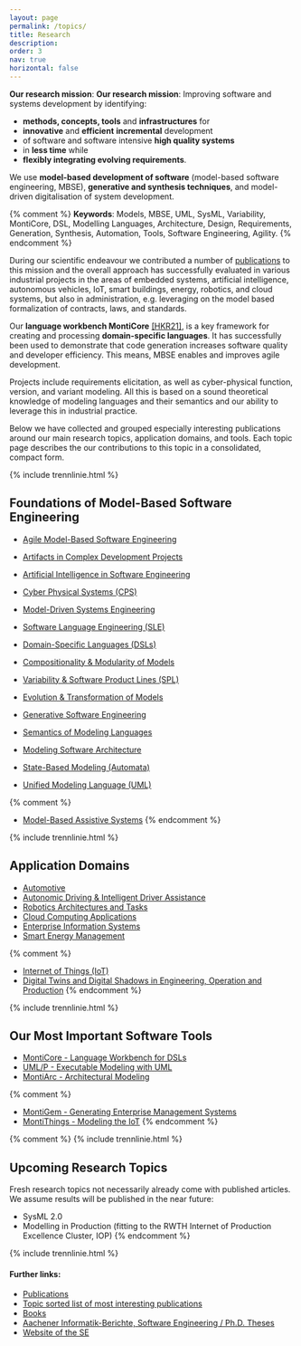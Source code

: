 ```yaml
---
layout: page
permalink: /topics/
title: Research
description: 
order: 3
nav: true
horizontal: false
---
```


**Our research mission**: 
**Our research mission**: 
Improving software and systems development by identifying: 
* **methods, concepts, tools** 
  and **infrastructures** for 
* **innovative** and 
  **efficient** 
  **incremental** development 
* of software and software intensive 
  **high quality systems** 
* in **less time** while 
* **flexibly integrating evolving 
  requirements**.

We use **model-based development of software** (model-based software 
engineering, MBSE), **generative and synthesis techniques**, and 
model-driven digitalisation of system development. 

{% comment %}
**Keywords**: Models, MBSE, UML, SysML, Variability, MontiCore, DSL, 
Modelling Languages, Architecture, Design, Requirements, Generation,
Synthesis, Automation, Tools,
Software Engineering, Agility.
{% endcomment %}

During our scientific endeavour we contributed a number of 
[publications](http://www.se-rwth.de/publications) to this mission and 
the overall approach has successfully evaluated in various industrial 
projects in the areas of embedded systems, artificial intelligence, 
autonomous vehicles, IoT, smart buildings, energy, robotics, and cloud 
systems, but also in administration, e.g. leveraging on the model based 
formalization of contracts, laws, and standards. 

Our **language workbench MontiCore** 
[[HKR21]](https://monticore.de/handbook.pdf), is a key framework for 
creating and processing **domain-specific languages**. It has 
successfully been used to demonstrate that code generation increases 
software quality and developer efficiency. This means, MBSE enables and 
improves agile development. 

Projects include requirements elicitation, as well as cyber-physical 
function, version, and variant modeling. All this is based on a sound 
theoretical knowledge of modeling languages and their semantics and our 
ability to leverage this in industrial practice. 

Below we have collected and grouped especially interesting publications 
around our  main research topics, application domains, and tools. Each 
topic page describes the our contributions to this topic in a 
consolidated, compact form. 

{% include trennlinie.html %}

## Foundations of Model-Based Software Engineering
- [Agile Model-Based Software Engineering](/topics/Agile-MBSE)
- [Artifacts in Complex Development Projects](/topics/Artifacts)
- [Artificial Intelligence in Software Engineering](/topics/Artificial-Intelligence-in-Software-Engineering)
- [Cyber Physical Systems (CPS)](/topics/Cyber-Physical-Systems)
- [Model-Driven Systems Engineering](/topics/Model-Driven-Systems-Engineering)

- [Software Language Engineering (SLE)](/topics/Language-Engineering)
- [Domain-Specific Languages (DSLs)](/topics/Domain-Specific-Languages)
- [Compositionality & Modularity of Models](/topics/Compositionality)
- [Variability & Software Product Lines (SPL)](/topics/Variability)
- [Evolution & Transformation of Models](/topics/Evolution)
- [Generative Software Engineering](/topics/Generative-SE)
- [Semantics of Modeling Languages](/topics/Semantics)

- [Modeling Software Architecture](/topics/Software-Architecture)
- [State-Based Modeling (Automata)](/topics/State-Based-Modeling)
- [Unified Modeling Language (UML)](/topics/Unified-Modeling-Language)

{% comment %}
- [Model-Based Assistive Systems](/topics/Model-Based-Assistive-Systems)
{% endcomment %}

{% include trennlinie.html %}

## Application Domains
- [Automotive](/topics/Automotive)
- [Autonomic Driving & Intelligent Driver
    Assistance](/topics/Autonomic-Driving)
- [Robotics Architectures and Tasks](/topics/Robotics)
- [Cloud Computing Applications](/topics/Cloud)
- [Enterprise Information Systems](/topics/Enterprise-Information-Systems)
- [Smart Energy Management](/topics/Energy-Management)

{% comment %}
- [Internet of Things (IoT)](/topics/IoT)
- [Digital Twins and Digital Shadows in Engineering, Operation and Production](/topics/Digital-Twins)
{% endcomment %}


{% include trennlinie.html %}

## Our Most Important Software Tools
- [MontiCore - Language Workbench for DSLs](/topics/MontiCore)
- [UML/P - Executable Modeling with UML](/topics/UML-P)
- [MontiArc - Architectural Modeling](/topics/Software-Architecture)

{% comment %}
- [MontiGem - Generating Enterprise Management Systems](/topics/MontiGem)
- [MontiThings - Modeling the IoT](/topics/MontiThings)
{% endcomment %}


{% comment %}
{% include trennlinie.html %}


## Upcoming Research Topics

Fresh research topics not necessarily already come with published 
articles. We assume results will be published in the near future:

- SysML 2.0
- Modelling in Production 
  (fitting to the RWTH Internet of Production Excellence Cluster, IOP)
{% endcomment %}

{% include trennlinie.html %}

#### Further links:

- [Publications](/publications)
- [Topic sorted list of most interesting publications](/topics)
- [Books](/books)
- [Aachener Informatik-Berichte, Software Engineering / Ph.D. Theses](/phdtheses)
- [Website of the SE](https://www.se-rwth.de)

